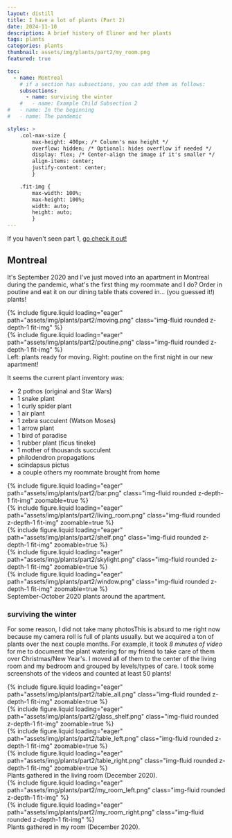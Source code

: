 ```yaml
---
layout: distill
title: I have a lot of plants (Part 2)
date: 2024-11-10
description: A brief history of Elinor and her plants 
tags: plants
categories: plants
thumbnail: assets/img/plants/part2/my_room.png
featured: true

toc:
  - name: Montreal
    # if a section has subsections, you can add them as follows:
    subsections:
      - name: surviving the winter
    #   - name: Example Child Subsection 2
#   - name: In the beginning
#   - name: The pandemic

styles: >
    .col-max-size {
        max-height: 400px; /* Column's max height */
        overflow: hidden; /* Optional: hides overflow if needed */
        display: flex; /* Center-align the image if it's smaller */
        align-items: center;
        justify-content: center;
        }

    .fit-img {
        max-width: 100%;
        max-height: 100%;
        width: auto;
        height: auto;
        }
---
```


If you haven't seen part 1, [go check it out!](https://elinorp-d.github.io/blog/2024/plants-part-1/)

## Montreal

It's September 2020 and I've just moved into an apartment in Montreal during the pandemic, what's the first thing my roommate and I do? Order in poutine and eat it on our dining table thats covered in... (you guessed it!) plants! 

<div class="row mt-3">
    <div class="col-sm mt-3 mt-md-0 col-max-size">
        {% include figure.liquid loading="eager" path="assets/img/plants/part2/moving.png" class="img-fluid rounded z-depth-1 fit-img"  %}
    </div>
    <div class="col-sm mt-3 mt-md-0 col-max-size">
        {% include figure.liquid loading="eager" path="assets/img/plants/part2/poutine.png" class="img-fluid rounded z-depth-1 fit-img"  %}
    </div>
</div>
<div class="caption">
    Left: plants ready for moving. Right: poutine on the first night in our new apartment!
</div>

It seems the current plant inventory was:
* 2 pothos (original and Star Wars)
* 1 snake plant
* 1 curly spider plant
* 1 air plant
* 1 zebra succulent (Watson Moses)
* 1 arrow plant
* 1 bird of paradise
* 1 rubber plant (ficus tineke)
* 1 mother of thousands succulent
* philodendron propagations
* scindapsus pictus
* a couple others my roommate brought from home

<div class="row mt-3">
    <div class="col-sm mt-3 mt-md-0 ">
        {% include figure.liquid loading="eager" path="assets/img/plants/part2/bar.png" class="img-fluid rounded z-depth-1 fit-img" zoomable=true %}
    </div>
    <div class="col-sm mt-3 mt-md-0 ">
        {% include figure.liquid loading="eager" path="assets/img/plants/part2/living_room.png" class="img-fluid rounded z-depth-1 fit-img" zoomable=true %}
    </div>
     <div class="col-sm mt-3 mt-md-0 col-max-size">
        {% include figure.liquid loading="eager" path="assets/img/plants/part2/shelf.png" class="img-fluid rounded z-depth-1 fit-img" zoomable=true %}
    </div>
</div>
<div class="row mt-3">
     <div class="col-sm mt-3 mt-md-0 col-max-size">
        {% include figure.liquid loading="eager" path="assets/img/plants/part2/skylight.png" class="img-fluid rounded z-depth-1 fit-img" zoomable=true %}
    </div>
     <div class="col-sm mt-3 mt-md-0 col-max-size">
        {% include figure.liquid loading="eager" path="assets/img/plants/part2/window.png" class="img-fluid rounded z-depth-1 fit-img" zoomable=true %}
    </div>
</div>
<div class="caption">
    September-October 2020 plants around the apartment.
</div>

### surviving the winter
For some reason, I did not take many photos<d-footnote>This is absurd to me right now because my camera roll is full of plants usually.</d-footnote> but we acquired a ton of plants over the next couple months. For example, it took _8 minutes of video_ for me to document the plant watering for my friend to take care of them over Christmas/New Year's. I moved all of them to the center of the living room and my bedroom and grouped by levels/types of care. I took some screenshots of the videos and counted at least 50 plants!


<div class="row mt-3">
    <div class="col-sm mt-3 mt-md-0 col-max-size">
        {% include figure.liquid loading="eager" path="assets/img/plants/part2/table_all.png" class="img-fluid rounded z-depth-1 fit-img" zoomable=true %}
    </div>
    <div class="col-sm mt-3 mt-md-0 col-max-size">
        {% include figure.liquid loading="eager" path="assets/img/plants/part2/glass_shelf.png" class="img-fluid rounded z-depth-1 fit-img" zoomable=true %}
    </div>
     <div class="col-sm mt-3 mt-md-0 col-max-size">
        {% include figure.liquid loading="eager" path="assets/img/plants/part2/table_left.png" class="img-fluid rounded z-depth-1 fit-img" zoomable=true %}
    </div>
     <div class="col-sm mt-3 mt-md-0 col-max-size">
        {% include figure.liquid loading="eager" path="assets/img/plants/part2/table_right.png" class="img-fluid rounded z-depth-1 fit-img" zoomable=true %}
    </div>
</div>
<div class="caption">
    Plants gathered in the living room (December 2020).
</div>

<div class="row mt-3">
     <div class="col-sm mt-3 mt-md-0 col-max-size">
        {% include figure.liquid loading="eager" path="assets/img/plants/part2/my_room_left.png" class="img-fluid rounded z-depth-1 fit-img"  %}
    </div>
     <div class="col-sm mt-3 mt-md-0 col-max-size">
        {% include figure.liquid loading="eager" path="assets/img/plants/part2/my_room_right.png" class="img-fluid rounded z-depth-1 fit-img"  %}
    </div>
</div>
<div class="caption">
    Plants gathered in my room (December 2020).
</div>
